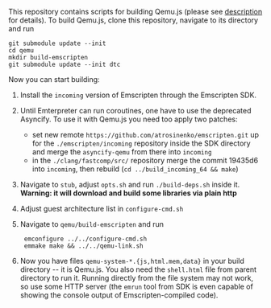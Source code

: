 This repository contains scripts for building Qemu.js (please see [description](https://github.com/atrosinenko/qemujs/blob/emscripten/README.md) for details). To build Qemu.js, clone this repository, navigate to its directory and run

    git submodule update --init
    cd qemu
    mkdir build-emscripten
    git submodule update --init dtc

Now you can start building:

1. Install the `incoming` version of Emscripten through the Emscripten SDK.
2. Until Emterpreter can run coroutines, one have to use the deprecated Asyncify. To use it with Qemu.js you need too apply two patches:
   * set new remote `https://github.com/atrosinenko/emscripten.git` up for the `./emscripten/incoming` repository inside the SDK directory and merge the `asyncify-qemu` from there into `incoming`
   * in the `./clang/fastcomp/src/` repository merge the commit 19435d6 into `incoming`, then rebuild (`cd ../build_incoming_64 && make`)
3. Navigate to `stub`, adjust `opts.sh` and run `./build-deps.sh` inside it. **Warning: it will download and build some libraries via plain http**
4. Adjust guest architecture list in `configure-cmd.sh`
5. Navigate to `qemu/build-emscripten` and run

        emconfigure ../../configure-cmd.sh
        emmake make && ../../qemu-link.sh

6. Now you have files `qemu-system-*.{js,html.mem,data}` in your build directory -- it is Qemu.js. You also need the `shell.html` file from parent directory to run it. Running directly from the file system may not work, so use some HTTP server (the `emrun` tool from SDK is even capable of showing the console output of Emscripten-compiled code).
